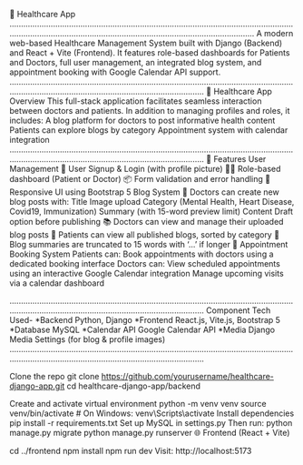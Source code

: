 🏥 Healthcare App
.......................................................................................................................................................................................................................................
A modern web-based Healthcare Management System built with Django (Backend) and React + Vite (Frontend). It features role-based dashboards for Patients and Doctors, full user management, an integrated blog system, and appointment booking with Google Calendar API support.
.................................................................................................................................................................................................................
🏥 Healthcare App Overview
This full-stack application facilitates seamless interaction between doctors and patients. In addition to managing profiles and roles, it includes:
A blog platform for doctors to post informative health content
Patients can explore blogs by category
Appointment system with calendar integration
.................................................................................................................................................................................................................
🚀 Features
User Management
👤 User Signup & Login (with profile picture)
🧑‍⚕️ Role-based dashboard (Patient or Doctor)
📦 Form validation and error handling
🎨 Responsive UI using Bootstrap 5
Blog System
📝 Doctors can create new blog posts with:
Title
Image upload
Category (Mental Health, Heart Disease, Covid19, Immunization)
Summary (with 15-word preview limit)
Content
Draft option before publishing
📚 Doctors can view and manage their uploaded blog posts
📰 Patients can view all published blogs, sorted by category
📄 Blog summaries are truncated to 15 words with ‘...’ if longer
📅 Appointment Booking System
Patients can:
Book appointments with doctors using a dedicated booking interface Doctors can:
View scheduled appointments using an interactive Google Calendar integration
Manage upcoming visits via a calendar dashboard

.................................................................................................................................................................................................................
Component	Tech Used-
*Backend	Python, Django 
*Frontend	React.js, Vite.js, Bootstrap 5
*Database	MySQL
*Calendar API	Google Calendar API
*Media	Django Media Settings (for blog & profile images)
.................................................................................................................................................................................................................

Clone the repo
git clone https://github.com/yourusername/healthcare-django-app.git cd healthcare-django-app/backend

Create and activate virtual environment
python -m venv venv
source venv/bin/activate # On Windows: venv\Scripts\activate
Install dependencies
pip install -r requirements.txt
Set up MySQL in settings.py
Then run:
python manage.py migrate
python manage.py runserver
🌐 Frontend (React + Vite)

cd ../frontend
npm install
npm run dev
Visit: http://localhost:5173
